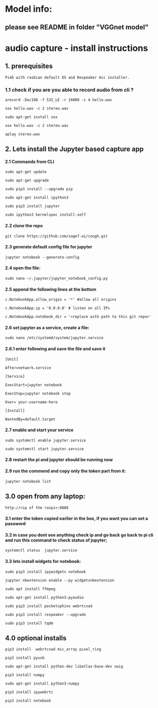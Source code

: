 

# Model info:
## please see README in folder "VGGnet model"


# audio capture - install instructions

## 1. prerequisites

    Pi4b with rasbian default OS and Respeaker mic installer.

### 1.1 check if you are you able to record audio from cli ?

    arecord -Dac108 -f S32_LE -r 16000 -c 4 hello.wav

    sox hello.wav -c 2 stereo.wav

    sudo apt-get install sox

    sox hello.wav -c 2 stereo.wav

    aplay stereo.wav

## 2. Lets install the Jupyter based capture app

#### 2.1 Commands from CLI

    sudo apt-get update

    sudo apt-get upgrade

    sudo pip3 install --upgrade pip

    sudo apt-get install ipython3

    sudo pip3 install jupyter

    sudo ipython3 kernelspec install-self

#### 2.2 clone the repo

    git clone https://github.com/sage7-ai/cough.git


#### 2.3 generate default config file for jupyter

    jupyter notebook --generate-config

#### 2.4 open the file:

    sudo nano ~/.jupyter/jupyter_notebook_config.py

#### 2.5 append the following lines at the bottom

    c.NotebookApp.allow_origin = '*' #allow all origins

    c.NotebookApp.ip = '0.0.0.0' # listen on all IPs

    c.NotebookApp.notebook_dir = '<replace with path to this git repo>'

#### 2.6 set jupyter as a service, create a file:
    sudo nano /etc/systemd/system/jupyter.service

#### 2.6.1 enter following and save the file and save it

    [Unit]

    After=network.service

    [Service]

    ExecStart=jupyter notebook

    ExecStop=jupyter notebook stop

    User= your-username-here

    [Install]

    WantedBy=default.target

#### 2.7 enable and start your service

    sudo systemctl enable jupyter.service

    sudo systemctl start jupyter.service

#### 2.8 restart the pi and jupyter should be running now

#### 2.9 run the commend and copy only the token part from it:

    jupyter notebook list

## 3.0 open from any laptop:

    http://<ip of the raspi>:8888

#### 3.1 enter the token copied earlier in the box, if you want you can set a password

#### 3.2 in case you dont see anything check ip and go back go back to pi cli and run this command to check status of jupyter;

    systemctl status  jupyter.service

#### 3.3 lets install widgets for notebook:

    sudo pip3 install ipywidgets notebook

    jupyter nbextension enable --py widgetsnbextension

    sudo apt install ffmpeg

    sudo apt-get install python3-pyaudio

    sudo pip3 install pocketsphinx webrtcvad

    sudo pip3 install respeaker --upgrade

    sudo pip3 install tqdm


## 4.0 optional installs

    pip3 install  webrtcvad mic_array pixel_ring

    pip3 install pyusb

    sudo apt-get install python-dev libatlas-base-dev swig

    pip3 install numpy

    sudo apt-get install python3-numpy

    pip3 install ipywebrtc

    pip3 install notebook
